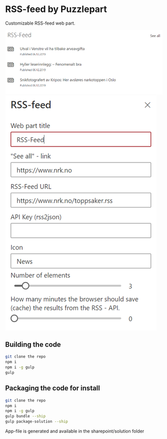 # RSS-feed by Puzzlepart

Customizable RSS-feed web part.

![web part](./preview/rss_feed_webpart_06-12-19.png "Web part")
![property pane](./preview/rss_feed_property_pane_webpart_06-12-19.png "Configuration")

## Building the code

```bash
git clone the repo
npm i
npm i -g gulp
gulp
```
## Packaging the code for install

```bash
git clone the repo
npm i
npm i -g gulp
gulp bundle --ship
gulp package-solution --ship
```

App-file is generated and available in the sharepoint/solution folder
